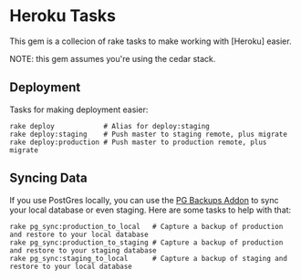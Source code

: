 Heroku Tasks
============

This gem is a collecion of rake tasks to make working with [Heroku] easier.

NOTE: this gem assumes you're using the cedar stack.

Deployment
----------

Tasks for making deployment easier:

    rake deploy            # Alias for deploy:staging
    rake deploy:staging    # Push master to staging remote, plus migrate
    rake deploy:production # Push master to production remote, plus migrate

Syncing Data
------------

If you use PostGres locally, you can use the [PG Backups Addon](https://addons.heroku.com/pgbackups) to sync your local database or even staging. Here are some tasks to help with that:

    rake pg_sync:production_to_local   # Capture a backup of production and restore to your local database
    rake pg_sync:production_to_staging # Capture a backup of production and restore to your staging database
    rake pg_sync:staging_to_local      # Capture a backup of staging and restore to your local database
